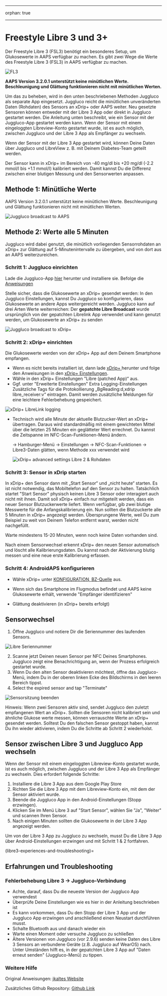 - - -
orphan: true
- - -

# **Freestyle Libre 3** und 3+

Der Freestyle Libre 3 (FSL3) benötigt ein besonderes Setup, um Glukosewerte in AAPS verfügbar zu machen. Es gibt zwei Wege die Werte des Freestyle Libre 3 (FSL3) in AAPS verfügbar zu machen.

![FL3](../images/d912c1d3-06d2-4b58-ad7c-025ca1980fae.jpeg)

**AAPS Version 3.2.0.1 unterstützt keine minütlichen Werte. Beschleunigung und Glättung funktionieren nicht mit minütlichen Werten.**

Um das zu beheben, wird in den unten beschriebenen Methoden Juggluco als separate App eingesetzt. Juggluco reicht die minütlichen unveränderten Daten (Rohdaten) des Sensors an xDrip+ oder AAPS weiter. Neu gesetzte Sensoren können entweder mit der Libre 3 App oder direkt in Juggluco gestartet werden. Die Anleitung unten beschreibt, wie ein Sensor mit der Juggluco-App gestartet werden kann. Wenn der Sensor mit einem eingeloggten Libreview-Konto gestartet wurde, ist es auch möglich, zwischen Juggluco und der Libre 3 App als Empfänger zu wechseln.

Wenn der Sensor mit der Libre 3 App gestartet wird, können Deine Daten über Juggluco und LibreView z. B. mit Deinem Diabetes-Team geteilt werden.

Der Sensor kann in xDrip+ im Bereich von -40 mg/dl bis +20 mg/dl (-2.2 mmol/l bis +1.1 mmol/l) kalibriert werden. Damit kannst Du die Differenz zwischen einer blutigen Messung und den Sensorwerten anpassen.

## Methode 1: Minütliche Werte
AAPS Version 3.2.0.1 unterstützt keine minütlichen Werte. Beschleunigung und Glättung funktionieren nicht mit minütlichen Werten.

![Juggluco broadcast to AAPS](../images/Juggluco_AAPS.png)


## Methode 2: Werte alle 5 Minuten
Juggluco wird dabei genutzt, die minütlich vorliegenden Sensorrohdaten an xDrip+ zur Glättung auf 5-Minutenintervalle zu übergeben, und von dort aus an AAPS weiterzureichen.

### Schritt 1: Juggluco einrichten
Lade die Juggluco-App [hier](https://www.juggluco.nl/Juggluco/download.html) herunter und installiere sie. Befolge die [Anweisungen](https://www.juggluco.nl/Juggluco/libre3/)

Stelle sicher, dass die Glukosewerte an xDrip+ gesendet werden: In den Juggluco Einstellungen, kannst Du Juggluco so konfigurieren, dass Glukosewerte an andere Apps weitergereicht werden. Juggluco kann auf drei Arten Werte weiterreichen: Der **gepatchte Libre Broadcast** wurde ursprünglich von der gepatchten Librelink App verwendet und kann genutzt werden, um Glukosewerte an xDrip+ zu senden

![Juggluco broadcast to xDrip+](../images/Juggluco_xDrip.png)

### Schritt 2: xDrip+ einrichten

Die Glukosewerte werden von der xDrip+ App auf dem Deinem Smartphone empfangen.

- Wenn es nicht bereits installiert ist, dann lade [xDrip+ ](https://github.com/NightscoutFoundation/xDrip) herunter und folge den Anweisungen in den [xDrip+ Einstellungen](../CompatibleCgms/xDrip.md).
- Wähle in den xDrip+ Einstellungen "Libre (patched App)“ aus.
- Ggf. unter "Erweiterte Einstellungen" Extra Logging-Einstellungen Zusätzliche Tags für die Protokollierung „BgReading:d,xdrip libre_receiver:v“ eintragen. Damit werden zusätzliche Meldungen für eine leichtere Fehlerbehebung gespeichert.

![xDrip+ LibreLink logging](../images/Libre2_Tags.png)

- Technisch wird alle Minute der aktuelle Blutzucker-Wert an xDrip+ übertragen. Daraus wird standardmäßig mit einem gewichteten Mittel über die letzten 25 Minuten ein geglätteter Wert errechnet. Du kannst die Zeitspanne im NFC-Scan-Funktionen-Menü ändern.

  → Hamburger-Menü → Einstellungen → NFC-Scan-Funktionen → Libre3-Daten glätten, wenn Methode xxx verwendet wird

  ![xDrip+ advanced settings Libre 2 & Rohdaten](../images/xDrip_Libre3_Smooth.png)



### Schritt 3: Sensor in xDrip starten

In xDrip+ den Sensor dann mit „Start Sensor“ und „nicht heute“ starten. Es ist nicht notwendig, das Mobiltelefon auf den Sensor zu halten. Tatsächlich startet "Start Sensor" physisch keinen Libre 3 Sensor oder interagiert auch nicht mit ihnen. Damit soll xDrip+ einfach nur mitgeteilt werden, dass ein neuer Sensor Blutzuckerwerte liefert. Wenn verfügbar, gib zwei blutige Messwerte für die Anfangskalibrierung ein. Nun sollten die Blutzuckerte alle 5 Minuten in xDrip+ angezeigt werden. Übersprungene Werte, weil Du zum Beispiel zu weit von Deinem Telefon entfernt warst, werden nicht nachgefüllt.

Warte mindestens 15-20 Minuten, wenn noch keine Daten vorhanden sind.

Nach einem Sensorwechsel erkennt xDrip+ den neuen Sensor automatisch und löscht alle Kalibrierungsdaten. Du kannst nach der Aktivierung blutig messen und eine neue erste Kalibrierung erfassen.

### Schritt 4: AndroidAPS konfigurieren

- Wähle xDrip+ unter [KONFIGURATION, BZ-Quelle](#Config-Builder-bg-source) aus.

- Wenn sich das Smartphone im Flugmodus befindet und AAPS keine Glukosewerte erhält, verwende "Empfänger identifizieren"
- Glättung deaktivieren (in xDrip+ bereits erfolgt)

## Sensorwechsel

1. Öffne Juggluco und notiere Dir die Seriennummer des laufenden Sensors.

![Libre Seriennummer](../images/libre3/step_13.jpg)

2. Scanne jetzt Deinen neuen Sensor per NFC Deines Smartphones. Juggluco zeigt eine Benachrichtigung an, wenn der Prozess erfolgreich gestartet wurde.
3. Wenn Du den alten Sensor deaktivieren möchtest, öffne das Juggluco-Menü, indem Du in der oberen linken Ecke des Bildschirms in den leeren Bereich tippst.
4. Select the expired sensor and tap "Terminate"

![Sensorsitzung beenden](../images/libre3/step_14.jpg)

Hinweis: Wenn zwei Sensoren aktiv sind, sendet Juggluco den zuletzt empfangenen Wert an xDrip+. Sollten die Sensoren nicht kalibriert sein und ähnliche Glukose werte messen, können verrauschte Werte an xDrip+ gesendet werden. Solltest Du den falschen Sensor gestoppt haben, kannst Du ihn wieder aktivieren, indem Du die Schritte ab Schritt 2 wiederholst.

## Sensor zwischen Libre 3 und Juggluco App wechseln

Wenn der Sensor mit einem eingeloggten Libreview-Konto gestartet wurde, ist es auch möglich, zwischen Juggluco und der Libre 3 App als Empfänger zu wechseln. Dies erfordert folgende Schritte:

1. Installiere die Libre 3 App aus dem Google Play Store
2. Richten Sie die Libre 3 App mit dem Libreview-Konto ein, mit dem der Sensor aktiviert wurde.
3. Beende die Juggluco App in den Android-Einstellungen (Stopp erzwingen).
4. Klicken Sie im Menü Libre 3 auf "Start Sensor", wählen Sie "Ja", "Weiter" und scannen Ihren Sensor.
5. Nach einigen Minuten sollten die Glukosewerte in der Libre 3 App angezeigt werden.

Um von der Libre 3 App zu Juggluco zu wechseln, musst Du die Libre 3 App über Android-Einstellungen erzwingen und mit Schritt 1 & 2 fortfahren.

(libre3-experiences-and-troubleshooting)=
## Erfahrungen und Troubleshooting

### Fehlerbehebung Libre 3 -> Juggluco-Verbindung

- Achte, darauf, dass Du die neueste Version der Juggluco App verwendest
- Überprüfe Deine Einstellungen wie es hier in der Anleitung beschrieben ist
- Es kann vorkommen, dass Du den Stopp der Libre 3 App und der Juggluco App erzwingen und anschließend einen Neustart durchführen musst.
- Schalte Bluetooth aus und danach wieder ein
- Warte einen Moment oder versuche Juggluco zu schließen
- Ältere Versionen von Juggluco (vor 2.9.6) senden keine Daten des Libre 3 Sensors an verbundene Geräte (z.B. Juggluco auf WearOS) nach. Unter Umständen hilft es, in der gepatchten Libre 3 App auf "Daten erneut senden" (Juggluco-Menü) zu tippen.

### Weitere Hilfe

Original Anweisungen: [jkaltes Website](https://www.juggluco.nl/Juggluco/libre3/)

Zusätzliches Github Repository: [Github Link](https://github.com/maheini/FreeStyle-Libre-3-patch)
